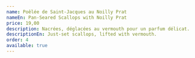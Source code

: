 ```yaml
---
name: Poêlée de Saint-Jacques au Noilly Prat
nameEn: Pan-Seared Scallops with Noilly Prat
price: 19,00
description: Nacrées, déglacées au vermouth pour un parfum délicat.
descriptionEn: Just-set scallops, lifted with vermouth.
order: 4
available: true
---
```

